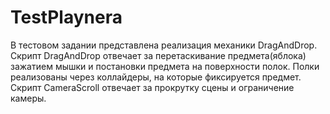 # TestPlaynera
В тестовом задании представлена реализация механики DragAndDrop.
Скрипт DragAndDrop отвечает за перетаскивание предмета(яблока) зажатием мышки и постановки предмета на поверхности полок. Полки реализованы через коллайдеры, на которые фиксируется предмет.
Скрипт CameraScroll отвечает за прокрутку сцены и ограничение камеры.
